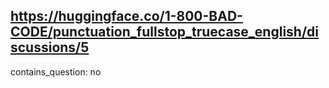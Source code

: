 ## https://huggingface.co/1-800-BAD-CODE/punctuation_fullstop_truecase_english/discussions/5

contains_question: no